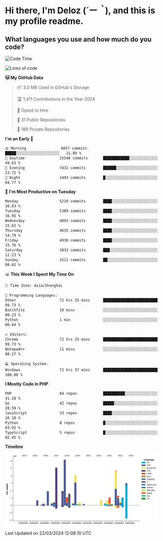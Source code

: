 # **Hi there, I'm Deloz (*´ー｀*), and this is my profile readme.**

## **What languages you use and how much do you code?**

<!--START_SECTION:waka-->
![Code Time](http://img.shields.io/badge/Code%20Time-3%2C548%20hrs%2024%20mins-blue)

![Lines of code](https://img.shields.io/badge/From%20Hello%20World%20I%27ve%20Written-37.7%20million%20lines%20of%20code-blue)

**🐱 My GitHub Data** 

> 📦 3.0 MB Used in GitHub's Storage 
 > 
> 🏆 1,411 Contributions in the Year 2024
 > 
> 💼 Opted to Hire
 > 
> 📜 31 Public Repositories 
 > 
> 🔑 188 Private Repositories 
 > 
**I'm an Early 🐤** 

```text
🌞 Morning                6857 commits        █████░░░░░░░░░░░░░░░░░░░░   21.89 % 
🌆 Daytime                15548 commits       ████████████░░░░░░░░░░░░░   49.63 % 
🌃 Evening                7432 commits        ██████░░░░░░░░░░░░░░░░░░░   23.72 % 
🌙 Night                  1493 commits        █░░░░░░░░░░░░░░░░░░░░░░░░   04.77 % 
```
📅 **I'm Most Productive on Tuesday** 

```text
Monday                   5210 commits        ████░░░░░░░░░░░░░░░░░░░░░   16.63 % 
Tuesday                  5309 commits        ████░░░░░░░░░░░░░░░░░░░░░   16.95 % 
Wednesday                4893 commits        ████░░░░░░░░░░░░░░░░░░░░░   15.62 % 
Thursday                 4635 commits        ████░░░░░░░░░░░░░░░░░░░░░   14.79 % 
Friday                   4938 commits        ████░░░░░░░░░░░░░░░░░░░░░   15.76 % 
Saturday                 3833 commits        ███░░░░░░░░░░░░░░░░░░░░░░   12.23 % 
Sunday                   2512 commits        ██░░░░░░░░░░░░░░░░░░░░░░░   08.02 % 
```


📊 **This Week I Spent My Time On** 

```text
🕑︎ Time Zone: Asia/Shanghai

💬 Programming Languages: 
Other                    72 hrs 25 mins      █████████████████████████   99.73 % 
Batchfile                10 mins             ░░░░░░░░░░░░░░░░░░░░░░░░░   00.23 % 
Python                   1 min               ░░░░░░░░░░░░░░░░░░░░░░░░░   00.04 % 

🔥 Editors: 
Chrome                   72 hrs 25 mins      █████████████████████████   99.73 % 
Notepad++                11 mins             ░░░░░░░░░░░░░░░░░░░░░░░░░   00.27 % 

💻 Operating System: 
Windows                  72 hrs 37 mins      █████████████████████████   100.00 % 
```

**I Mostly Code in PHP** 

```text
PHP                      84 repos            ██████████░░░░░░░░░░░░░░░   41.18 % 
Go                       42 repos            █████░░░░░░░░░░░░░░░░░░░░   20.59 % 
JavaScript               33 repos            ████░░░░░░░░░░░░░░░░░░░░░   16.18 % 
Python                   8 repos             █░░░░░░░░░░░░░░░░░░░░░░░░   03.92 % 
TypeScript               5 repos             █░░░░░░░░░░░░░░░░░░░░░░░░   02.45 % 
```



**Timeline**

![Lines of Code chart](https://raw.githubusercontent.com/deloz/deloz/main/assets/bar_graph.png)


 Last Updated on 22/03/2024 12:08:10 UTC
<!--END_SECTION:waka-->
